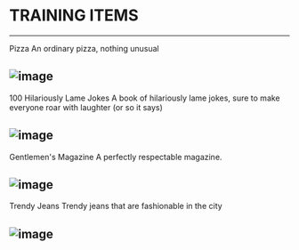 # TRAINING ITEMS

-----------------------------------------------------------------------------------------------------------------
Pizza
An ordinary pizza, nothing unusual

![image](https://github.com/mind-set09/DBL-Api/assets/141085830/000e9aac-a186-4392-9c28-eb45ab03014d)
-----------------------------------------------------------------------------------------------------------------
100 Hilariously Lame Jokes
A book of hilariously lame jokes, sure to make everyone roar with laughter (or so it says)

![image](https://github.com/mind-set09/DBL-Api/assets/141085830/11f19862-49b4-45de-a5fa-7ddfc108073f)
-----------------------------------------------------------------------------------------------------------------
Gentlemen's Magazine
A perfectly respectable magazine.

![image](https://github.com/mind-set09/DBL-Api/assets/141085830/73568a6e-9b28-4c9a-91bb-595afd4b044c)
-----------------------------------------------------------------------------------------------------------------
Trendy Jeans
Trendy jeans that are fashionable in the city

![image](https://github.com/mind-set09/DBL-Api/assets/141085830/4a3b68f6-2b15-4ffd-ae0d-7f2cd1718ec2)
-----------------------------------------------------------------------------------------------------------------
